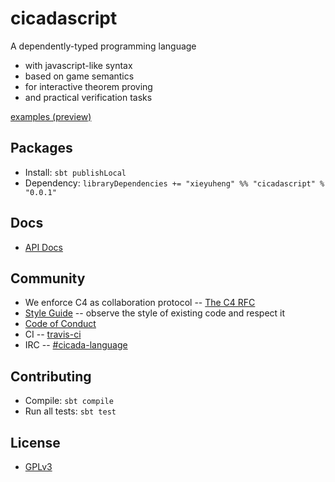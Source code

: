 # cicadascript

A dependently-typed programming language
- with javascript-like syntax
- based on game semantics
- for interactive theorem proving
- and practical verification tasks

[examples (preview)](https://github.com/xieyuheng/cicadascript/tree/master/examples)

## Packages

- Install: `sbt publishLocal`
- Dependency: `libraryDependencies += "xieyuheng" %% "cicadascript" % "0.0.1"`

## Docs

- [API Docs](https://cicadascript.xieyuheng.now.sh/xieyuheng/cicadascript/index.html)

## Community

- We enforce C4 as collaboration protocol -- [The C4 RFC](https://rfc.zeromq.org/spec:42/C4)
- [Style Guide](STYLE-GUIDE.md) -- observe the style of existing code and respect it
- [Code of Conduct](CODE-OF-CONDUCT.md)
- CI -- [travis-ci](https://travis-ci.com/xieyuheng/cicadascript)
- IRC -- [#cicada-language](https://kiwiirc.com/nextclient/irc.freenode.net/#cicada-language)

## Contributing

- Compile: `sbt compile`
- Run all tests: `sbt test`

## License

- [GPLv3](LICENSE)
